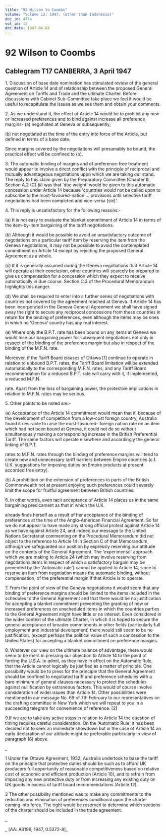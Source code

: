 ```yaml
---
title: "92 Wilson to Coombs"
volume: "Volume 12: 1947, (other than Indonesia)"
doc_id: 4774
vol_id: 12
doc_date: 1947-04-03
---
```


# 92 Wilson to Coombs

## Cablegram T17 CANBERRA, 3 April 1947

1\. Discussion of base date nomination has stimulated review of the general question of Article 14 and of relationship between the proposed General Agreement on Tariffs and Trade and the ultimate Charter. Before discussions with Cabinet Sub-Committee take place we feel it would be useful to recapitulate the issues as we see them and obtain your comments.

2\. As we understand it, the effect of Article 14 would be to prohibit any new or increased preferences and to bind against increase all preference margins- (a) negotiated at Geneva or subsequently;

(b) not negotiated at the time of the entry into force of the Article, but defined in terms of a base date.

Since margins covered by the negotiations will presumably be bound, the practical effect will be confined to (b).

3\. The automatic binding of margins and of preference-free treatment would appear to involve a direct conflict with the principle of reciprocal and mutually advantageous negotiations upon which we are taking our stand. The reply to this claim given by the Preparatory Committee (Chapter III, Section A.2 (C) (ii) was that 'due weight' would be given to this automatic concession under Article 14 because 'countries would not be called upon to subscribe to the most-favoured-nation ... provisions until selective tariff negotiations had been completed and vice-versa (sic)'.

4\. This reply is unsatisfactory for the following reasons:-

(a) It is not easy to evaluate the blanket commitment of Article 14 in terms of the item-by-item bargaining of the tariff negotiations.

(b) Although it would be possible to avoid an unsatisfactory outcome of negotiations on a particular tariff item by reserving the item from the Geneva negotiations, it may not be possible to avoid the contemplated commitment on Article 14 except by rejecting the proposed General Agreement as a whole.

(c) If it is generally assumed during the Geneva negotiations that Article 14 will operate at their conclusion, other countries will scarcely be prepared to give us compensation for a concession which they expect to receive automatically in due course. Section C.3 of the Procedural Memorandum highlights this danger.

(d) We shall be required to enter into a further series of negotiations with countries not covered by the agreement reached at Geneva. If Article 14 has been incorporated in the Geneva General Agreement we shall have signed away the right to secure any reciprocal concessions from these countries in return for the binding of preferences, even although the items may be ones in which no 'Geneva' country has any real interest.

(e) Where only the B.P.T. rate has been bound on any items at Geneva we would lose our bargaining power for subsequent negotiations not only in respect of the binding of the preference margin but also in respect of the binding of the M.F.N. rate.

Moreover, if the Tariff Board clauses of Ottawa [1] continue to operate in relation to unbound B.P.T. rates, the Tariff Board limitation will be extended automatically to the corresponding M.F.N. rates, and any Tariff Board recommendation for a reduced B.P.T. rate will carry with it, if implemented, a reduced M.F.N.

rate. Apart from the loss of bargaining power, the protective implications in relation to M.F.N. rates may be serious.

5\. Other points to be noted are:-

(a) Acceptance of the Article 14 commitment would mean that if, because of the development of competition from a low-cost foreign country, Australia found it desirable to raise the most-favoured- foreign nation rate on an item which had not been bound at Geneva, it could not do so without simultaneously making a corresponding increase in the British Preferential Tariff. The same factors will operate elsewhere and accordingly the general linking of B.P.T.

rates to M.F.N. rates through the binding of preference margins will tend to create new and unnecessary tariff barriers between Empire countries (c.f. U.K. suggestions for imposing duties on Empire products at present accorded free entry).

(b) A prohibition on the extension of preferences to parts of the British Commonwealth not at present enjoying such preferences could severely limit the scope for fruitful agreement between British countries.

6\. In other words, even tacit acceptance of Article 14 places us in the same bargaining predicament as that in which the U.K.

already finds herself as a result of her acceptance of the binding of preferences at the time of the Anglo-American Financial Agreement. So far we do not appear to have made any strong official protest against Article 14 as we have against Article 24, and indeed our message to the United Nations Secretariat commenting on the Procedural Memorandum did not object to the reference to Article 14 in Section C of that Memorandum, although we safeguarded our position by expressly reserving our attitude on the contents of the General Agreement. The 'experimental' approach which we are making to Article 24 (which may involve reserving from negotiations items in respect of which a satisfactory bargain may be prevented by the 'Automatic rule') cannot be applied to Article 14, since to reserve an item from negotiation means the automatic binding, without compensation, of the preferential margin if that Article is to operate.

7\. From the point of view of the Geneva negotiations it would seem that any binding of preference margins should be limited to the items included in the schedules to the General Agreement and that there would be no justification for accepting a blanket commitment preventing the granting of new or increased preferences on unscheduled items in which the countries parties to the General Agreement might have little or no interest. Even considered in the wider context of the ultimate Charter, in which it is hoped to secure the general acceptance of broader commitments in other fields (particularly full employment and industrial development) there would still seem to be no justification. (except perhaps the political value of such a concession to the United States) for accepting a blanket commitment on preference margins.

8\. Whatever our view on the ultimate balance of advantage, there would seem to be merit in pressing our objection to Article 14 to the point of forcing the U.S.A. to admit, as they have in effect on the Automatic Rule, that the Article cannot logically be justified as a matter of principle. One possibility would be to press for the principle that the General Agreement should be confined to negotiated tariff and preference schedules with a bare minimum of general clauses necessary to protect the schedules against nullification by extraneous factors. This would of course involve consideration of wider issues than Article 14. Other possibilities were mentioned in our message No. 69 of 7th February to our representatives on the drafting committee in New York which we will repeat to you in a succeeding telegram for convenience of reference. [2]

9.If we are to take any active steps in relation to Article 14 the question of timing requires careful consideration. On the 'Automatic Rule' it has been decided not to seek an immediate showdown but in the case of Article 14 an early declaration of our attitude might be preferable particularly in view of paragraph (6) above.

_

1 Under the Ottawa Agreement, 1932, Australia undertook to base the tariff on the principle that protective duties should be such as to afford UK producers full opportunity of reasonable competitiveness based on relative cost of economic and efficient production (Article 10), and to refrain from imposing any new protective duty or from increasing any existing duty on UK goods in excess of tariff board recommendations (Article 12).

2 The other possibility mentioned was to make any commitments to the reduction and elimination of preferences conditional upon the charter coming into force. The right would be reserved to determine which sections of the charter should be included in the trade agreement.

_

_ [AA: A3196, 1947, 0.5372-8]_
